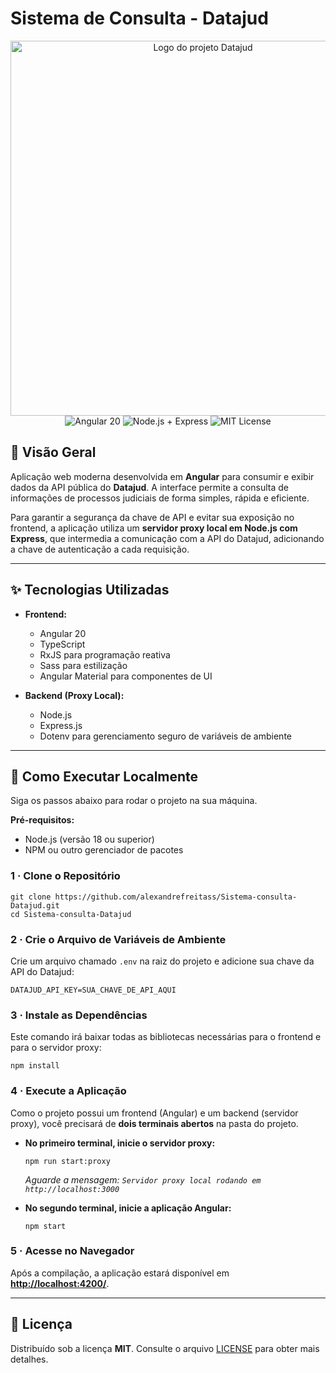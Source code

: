 # Sistema de Consulta - Datajud

<div align="center">
  <img src="https://github.com/user-attachments/assets/b464a97a-b174-4a17-a9f6-fec1bab55424" alt="Logo do projeto Datajud" width="600">
</div>

<div align="center">
  <img src="https://img.shields.io/badge/Angular-20-DD0031?style=for-the-badge&logo=angular&logoColor=white" alt="Angular 20">
  <img src="https://img.shields.io/badge/Node.js-Express-43853D?style=for-the-badge&logo=node.js&logoColor=white" alt="Node.js + Express">
  <img src="https://img.shields.io/badge/License-MIT-yellow.svg?style=for-the-badge" alt="MIT License">
</div>

## 📜 Visão Geral
Aplicação web moderna desenvolvida em **Angular** para consumir e exibir dados da API pública do **Datajud**. A interface permite a consulta de informações de processos judiciais de forma simples, rápida e eficiente.

Para garantir a segurança da chave de API e evitar sua exposição no frontend, a aplicação utiliza um **servidor proxy local em Node.js com Express**, que intermedia a comunicação com a API do Datajud, adicionando a chave de autenticação a cada requisição.

---

## ✨ Tecnologias Utilizadas
- **Frontend:**
  - Angular 20
  - TypeScript
  - RxJS para programação reativa
  - Sass para estilização
  - Angular Material para componentes de UI

- **Backend (Proxy Local):**
  - Node.js
  - Express.js
  - Dotenv para gerenciamento seguro de variáveis de ambiente

---

## 🚀 Como Executar Localmente

Siga os passos abaixo para rodar o projeto na sua máquina.

**Pré-requisitos:**
* Node.js (versão 18 ou superior)
* NPM ou outro gerenciador de pacotes

### 1 · Clone o Repositório
```
git clone https://github.com/alexandrefreitass/Sistema-consulta-Datajud.git
cd Sistema-consulta-Datajud
```
### 2 · Crie o Arquivo de Variáveis de Ambiente
Crie um arquivo chamado `.env` na raiz do projeto e adicione sua chave da API do Datajud:
```
DATAJUD_API_KEY=SUA_CHAVE_DE_API_AQUI
```
### 3 · Instale as Dependências
Este comando irá baixar todas as bibliotecas necessárias para o frontend e para o servidor proxy:
```
npm install
```
### 4 · Execute a Aplicação
Como o projeto possui um frontend (Angular) e um backend (servidor proxy), você precisará de **dois terminais abertos** na pasta do projeto.

* **No primeiro terminal, inicie o servidor proxy:**
    ```
    npm run start:proxy
    ```
    *Aguarde a mensagem: `Servidor proxy local rodando em http://localhost:3000`*

* **No segundo terminal, inicie a aplicação Angular:**
    ```
    npm start
    ```

### 5 · Acesse no Navegador
Após a compilação, a aplicação estará disponível em **[http://localhost:4200/](http://localhost:4200/)**.

---

## 📄 Licença

Distribuído sob a licença **MIT**. Consulte o arquivo [LICENSE](https://github.com/alexandrefreitass/sistema-consulta-datajud/blob/main/LICENSE) para obter mais detalhes.